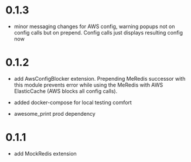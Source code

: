 # 0.1.3
* minor messaging changes for AWS config, warning popups not on config calls 
but on prepend. Config calls just displays resulting config now

# 0.1.2
* add AwsConfigBlocker extension. Prepending MeRedis successor with this module 
prevents error while using the MeRedis with AWS ElasticCache (AWS blocks all config calls).

* added docker-compose for local testing comfort 

* awesome_print prod dependency 
 
# 0.1.1
* add MockRedis extension 